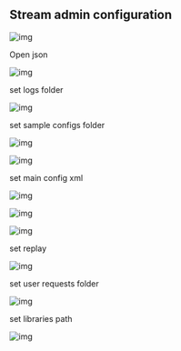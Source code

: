 ## Stream admin configuration

![img](../screenshots/deploymentPackage/pointerToStreamsAdminCfg.png)

Open json

![img](../screenshots/deploymentPackage/configPaths.png)

set logs folder

![img](../screenshots/deploymentPackage/pointerToLogs.png)

set sample configs folder

![img](../screenshots/deploymentPackage/pointerToSamples.png)

![img](../screenshots/deploymentPackage/pointerToEthereumSamples.png)

set main config xml

![img](../screenshots/deploymentPackage/pointerToSamples.png)

![img](../screenshots/deploymentPackage/pointerToEthereumSamples.png)

![img](../screenshots/deploymentPackage/pointerToEthInfuraCfg.png)

set replay

![img](../screenshots/deploymentPackage/pointerToReplayXmlFile.png)

set user requests folder

![img](../screenshots/deploymentPackage/pointerToUserRequests.png)

set libraries path

![img](../screenshots/deploymentPackage/pointerToLib.png)